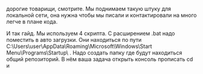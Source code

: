 дорогие товарищи, смотрите. Мы поднимаем такую штуку для локальной сети, она нужна чтобы мы писали и контактировали на много легче в плане кода.

И так гайд.
Мы используем 4 скрипта. С расширением .bat надо поместить в авто загрузки. Они находиться по пути C:\Users\user\AppData\Roaming\Microsoft\Windows\Start Menu\Programs\Startup\ . 
Надо создать папку где будут находиться общий репозиторий. В нём ваша задача открыть консоль прописать cd и 